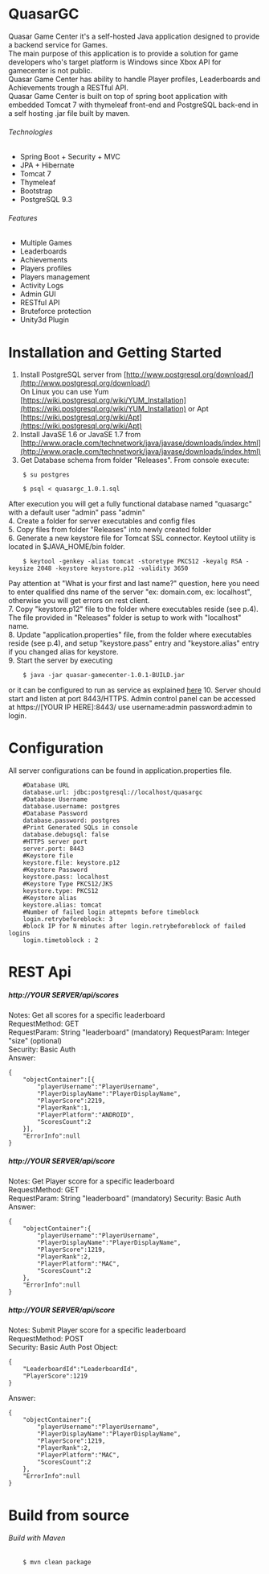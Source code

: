 QuasarGC
========

Quasar Game Center it's a self-hosted Java application designed to provide a backend service for Games.  
The main purpose of this application is to provide a solution for game developers who's target platform is Windows since Xbox API for gamecenter is not public.  
Quasar Game Center has ability to handle Player profiles, Leaderboards and Achievements trough a RESTful API.  
Quasar Game Center is built on top of spring boot application with embedded Tomcat 7 with thymeleaf front-end and PostgreSQL back-end in a self hosting .jar file built by maven.

###### Technologies
* Spring Boot + Security + MVC
* JPA + Hibernate
* Tomcat 7
* Thymeleaf
* Bootstrap
* PostgreSQL 9.3

###### Features
* Multiple Games
* Leaderboards
* Achievements
* Players profiles
* Players management
* Activity Logs
* Admin GUI  
* RESTful API
* Bruteforce protection
* Unity3d Plugin

Installation and Getting Started  
========  
1. Install PostgreSQL server from [http://www.postgresql.org/download/](http://www.postgresql.org/download/)  
On Linux you can use Yum [https://wiki.postgresql.org/wiki/YUM_Installation](https://wiki.postgresql.org/wiki/YUM_Installation) or Apt [https://wiki.postgresql.org/wiki/Apt](https://wiki.postgresql.org/wiki/Apt)  
2. Install JavaSE 1.6 or JavaSE 1.7 from [http://www.oracle.com/technetwork/java/javase/downloads/index.html](http://www.oracle.com/technetwork/java/javase/downloads/index.html)  
3. Get Database schema from folder "Releases". From console execute:  
```
	$ su postgres
```
```
	$ psql < quasargc_1.0.1.sql
```
After execution you will get a fully functional database named "quasargc" with a default user "admin" pass "admin"  
4. Create a folder for server executables and config files  
5. Copy files from folder "Releases" into newly created folder  
6. Generate a new keystore file for Tomcat SSL connector. Keytool utility is located in $JAVA_HOME/bin folder.
```
	$ keytool -genkey -alias tomcat -storetype PKCS12 -keyalg RSA -keysize 2048 -keystore keystore.p12 -validity 3650
```  
Pay attention at "What is your first and last name?" question, here you need to enter qualified dns name of the server "ex: domain.com, ex: localhost", otherwise you will get errors on rest client.    
7. Copy "keystore.p12" file to the folder where executables reside (see p.4). The file provided in "Releases" folder is setup to work with "localhost" name.  
8. Update "application.properties" file, from the folder where executables reside (see p.4), and setup "keystore.pass" entry and "keystore.alias" entry if you changed alias for keystore.  
9. Start the server by executing  
```
	$ java -jar quasar-gamecenter-1.0.1-BUILD.jar
```
or it can be configured to run as service as explained [here](https://github.com/Liviuss76/QuasarGC/wiki/Running%20QuasarGC%20as%20Service%20on%20Linux)
10. Server should start and listen at port 8443/HTTPS. Admin control panel can be accessed at https://[YOUR IP HERE]:8443/  use username:admin password:admin to login.

Configuration  
======== 
All server configurations can be found in application.properties file.
```
	#Database URL
	database.url: jdbc:postgresql://localhost/quasargc
	#Database Username
	database.username: postgres
	#Database Password
	database.password: postgres
	#Print Generated SQLs in console
	database.debugsql: false
	#HTTPS server port
	server.port: 8443
	#Keystore file
	keystore.file: keystore.p12
	#Keystore Password
	keystore.pass: localhost
	#Keystore Type PKCS12/JKS
	keystore.type: PKCS12
	#Keystore alias
	keystore.alias: tomcat
	#Number of failed login attepmts before timeblock
	login.retrybeforeblock: 3
	#block IP for N minutes after login.retrybeforeblock of failed logins 
	login.timetoblock : 2
```
  
REST Api  
======== 
##### http://YOUR SERVER/api/scores  
Notes: Get all scores for a specific leaderboard  
RequestMethod: GET  
RequestParam: String "leaderboard" (mandatory)
RequestParam: Integer "size" (optional)  
Security: Basic Auth  
Answer:
```
{
	"objectContainer":[{
		"playerUsername":"PlayerUsername",
 	 	"PlayerDisplayName":"PlayerDisplayName",
 	 	"PlayerScore":2219,
 	 	"PlayerRank":1,
 	 	"PlayerPlatform":"ANDROID",
 	 	"ScoresCount":2
	}],
	"ErrorInfo":null
}
 ```
  
##### http://YOUR SERVER/api/score  
Notes: Get Player score for a specific leaderboard  
RequestMethod: GET  
RequestParam: String "leaderboard"  (mandatory)
Security: Basic Auth  
Answer:
```
{
	"objectContainer":{
		"playerUsername":"PlayerUsername",
		"PlayerDisplayName":"PlayerDisplayName",
		"PlayerScore":1219,
		"PlayerRank":2,
		"PlayerPlatform":"MAC",
		"ScoresCount":2
	},
	"ErrorInfo":null
}
 ```
  
##### http://YOUR SERVER/api/score  
Notes: Submit Player score for a specific leaderboard  
RequestMethod: POST  
Security: Basic Auth 
Post Object:  
```
{
	"LeaderboardId":"LeaderboardId",
	"PlayerScore":1219
}
 ``` 
Answer:  
```
{
	"objectContainer":{
		"playerUsername":"PlayerUsername",
		"PlayerDisplayName":"PlayerDisplayName",
		"PlayerScore":1219,
		"PlayerRank":2,
		"PlayerPlatform":"MAC",
		"ScoresCount":2
	},
	"ErrorInfo":null
}
 ```

  
Build from source 
========
###### Build with Maven

```
	$ mvn clean package
```